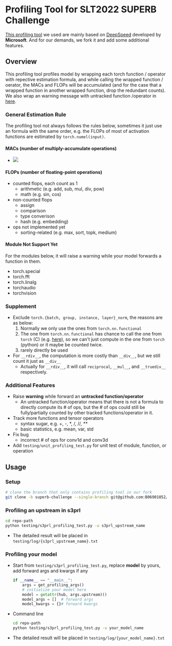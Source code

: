# Profiling Tool for SLT2022 SUPERB Challenge

[This profiling tool](https://github.com/B06901052/DeepSpeed/tree/superb-challenge/flops_profiler) we used are mainly based on [DeepSpeed](https://github.com/microsoft/DeepSpeed/tree/master/deepspeed/profiling/flops_profiler) developed by **Microsoft**. And for our demands, we fork it and add some additional features.

## Overview

This profiling tool profiles model by wrapping each torch function / operator with repective estimation formula, and while calling the wrapped function / oerator, the MACs and FLOPs will be accumulated (and for the case that a wrapped function in another wrapped function, drop the redundant counts). We also wrap an warning message with untracked function /operator in [here](#module-not-support-yet).

### General Estimation Rule

The profiling tool not always follows the rules below, sometimes it just use an formula with the same order, e.g. the FLOPs of most of activation functions are estimated by `torch.numel(input)`.

#### MACs (number of multiply-accumulate operations)

- <img src="https://render.githubusercontent.com/render/math?math=MACs=num(a \times b %2b c)\approx FLOPs\div 2">

#### FLOPs (number of floating-point operations)

- counted flops, each count as 1
  - arithmetic (e.g. add, sub, mul, div, pow)
  - math (e.g. sin, cos)
- non-counted flops
  - assign
  - comparison
  - type converison
  - hash (e.g. embedding)
- ops not implemented yet
  - sorting-related (e.g. max, sort, topk, medium)

#### Module Not Support Yet

For the modules below, it will raise a warning while your model forwards a function in them.

- torch.special
- torch.fft
- torch.linalg
- torchaudio
- torchvision
### Supplement

- Exclude `torch.{batch, group, instance, layer}_norm`, the reasons are as below:
  1. Normally we only use the ones from `torch.nn.functional`
  2. The one from `torch.nn.functional` has chance to call the one from `torch` (C) (e.g. [here](https://pytorch.org/docs/stable/_modules/torch/nn/functional.html#group_norm)), so we can't just compute in the one from `torch` (python) or it maybe be counted twice.
  3. rarely directly be used
- For `__rdiv__`, the computation is more costly than `__div__`, but we still count it just as `__div__`
  - Actually for `__rdiv__`, it will call `reciprocal`, `__mul__`, and `__truediv__` respectively.

### Additional Features

- Raise **warning** while forward an **untracked function/operator**
  - An untracked function/operator means that there is not a formula to directly compute its # of ops, but the # of ops could still be fully/partially counted by other tracked functions/operator in it.
- Track more functions and tensor operators
  - syntax sugar, e.g. +, -, *, /, //, **
  - basic statistics, e.g. mean, var, std
- Fix bug
  - incorrect # of ops for conv1d and conv3d
- Add `testing/unit_profiling_test.py` for unit test of module, function, or operation

## Usage

### Setup

```bash
# clone the branch that only contains profiling tool in our fork
git clone -b superb-challenge --single-branch git@github.com:B06901052/DeepSpeed.git
```

### Profiling an upstream in s3prl

```bash
cd repo-path
python testing/s3prl_profiling_test.py -u s3prl_upstream_name
```

- The detailed result will be placed in `testing/log/{s3prl_upstream_name}.txt`

### Profiling your model

- Start from `testing/s3prl_profiling_test.py`, replace **model** by yours, add forward args and kwargs if any

    ```python
    if __name__ == "__main__":
        args = get_profiling_args()
        # initialize your model here
        model = getattr(hub, args.upstream)()
        model_args = []  # forward args
        model_kwargs = {}# forward kwargs
    ```

- Command line

    ```bash
    cd repo-path
    python testing/s3prl_profiling_test.py -u your_model_name
    ```
 
- The detailed result will be placed in `testing/log/{your_model_name}.txt`